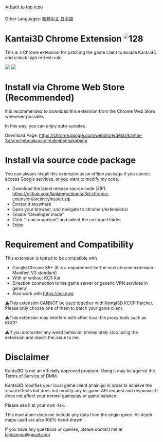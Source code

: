 [⬅️ back to top repo](https://github.com/laplamgor/kantai3d)

Other Languages: [繁體中文](https://github.com/laplamgor/kantai3d-chrome-extension/blob/master/README.zh-Hant.md) [日本語](https://github.com/laplamgor/kantai3d-chrome-extension/blob/master/README.ja.md)

# Kantai3D Chrome Extension ![128](https://user-images.githubusercontent.com/11514317/103167807-40271080-4869-11eb-97b1-db51d5d39a0c.png)

This is a Chrome extension for patching the game client to enable Kantai3D and unlock high refresh rate.

![](https://img.shields.io/chrome-web-store/users/ahmlmbealooccdlhfahmbimhaknbidnj?label=chrome%20web%20store%20users)
![](https://img.shields.io/chrome-web-store/v/ahmlmbealooccdlhfahmbimhaknbidnj?label=chrome%20web%20store%20version)

# Install via Chrome Web Store (Recommended)
It is recommended to download this extension from the Chrome Web Store whenever possible.

In this way, you can enjoy auto-updates.

Download Page:
https://chrome.google.com/webstore/detail/kantai-3d/ahmlmbealooccdlhfahmbimhaknbidnj

# Install via source code package
You can always install this extension as an offline package if you cannot access Google services, or you want to modify my code.

* Download the latest release source code (ZIP): https://github.com/laplamgor/kantai3d-chrome-extension/archive/master.zip
* Extract it anywhere
* Open your browser, and navigate to chrome://extensions/
* Enable "Developer mode"
* Click "Load unpacked" and select the unzipped folder
* Enjoy

# Requirement and Compatibility
This extension is tested to be compatible with
* Google Chrome 88+ (It is a requirement for the new chrome extension Manifest V3 standard)
* With or without KC3 Kai
* Direction connection to the game server or generic VPN services in general
* Also work with https://ooi.moe

⚠️This extension CANNOT be used together with [Kantai3D KCCP Patcher](https://github.com/laplamgor/kantai3d-kccp-patcher). 
Please only choose one of them to patch your game client.

⚠️This extension may interfere with other local file proxy tools such as KCCP.

⚠️If you encounter any weird behavior, immediately stop using the extension and report the issue to me.

# Disclaimer
Kantai3D is not an officially approved program. Using it may be against the Terms of Service of DMM.

Kantai3D modifies your local game client (main.js) in order to achieve the visual effects but does not modify any in-game API request and response. It does not affect your normal gameplay or game balance. 

Please use it at your own risk. 


This mod alone does not include any data from the origin game. All depth maps used are also 100% hand-drawn. 

If you have any questions or queries, please contact me at laplamgor@gmail.com
